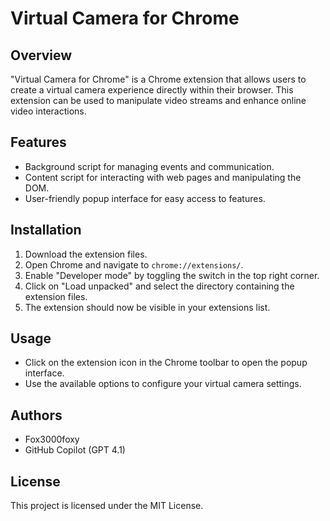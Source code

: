 # Virtual Camera for Chrome

## Overview
"Virtual Camera for Chrome" is a Chrome extension that allows users to create a virtual camera experience directly within their browser. This extension can be used to manipulate video streams and enhance online video interactions.

## Features
- Background script for managing events and communication.
- Content script for interacting with web pages and manipulating the DOM.
- User-friendly popup interface for easy access to features.

## Installation
1. Download the extension files.
2. Open Chrome and navigate to `chrome://extensions/`.
3. Enable "Developer mode" by toggling the switch in the top right corner.
4. Click on "Load unpacked" and select the directory containing the extension files.
5. The extension should now be visible in your extensions list.

## Usage
- Click on the extension icon in the Chrome toolbar to open the popup interface.
- Use the available options to configure your virtual camera settings.

## Authors
- Fox3000foxy
- GitHub Copilot (GPT 4.1)

## License
This project is licensed under the MIT License.